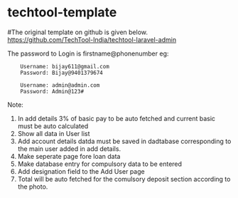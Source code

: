 # techtool-template

#The original template on github is given below.
https://github.com/TechTool-India/techtool-laravel-admin

The password to Login is firstname@phonenumber
    eg:
        
        Username: bijay611@gmail.com
        Password: Bijay@9401379674

        Username: admin@admin.com
        Password: Admin@123#

 
Note:

1. In add details 3% of basic pay to be auto fetched and current basic must be auto calculated
2. Show all data in User list
3. Add account details datda must be saved in dadtabase corresponding to the main user added in add details.
4. Make seperate page fore loan data
5. Make database entry for compulsory data to be entered
6. Add designation field to the Add User page
7. Total will be auto fetched for the comulsory deposit section according to the photo.
